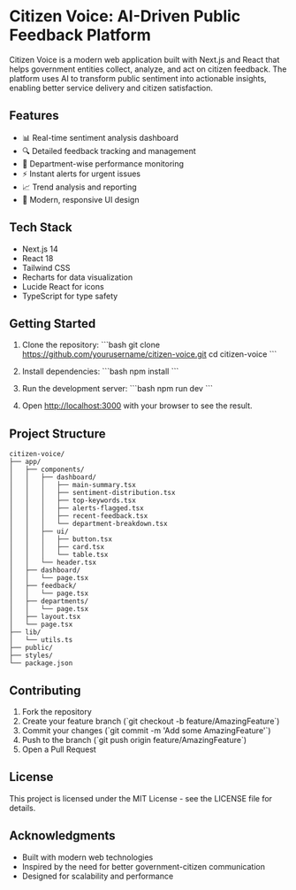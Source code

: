 # Citizen Voice: AI-Driven Public Feedback Platform

Citizen Voice is a modern web application built with Next.js and React that helps government entities collect, analyze, and act on citizen feedback. The platform uses AI to transform public sentiment into actionable insights, enabling better service delivery and citizen satisfaction.

## Features

- 📊 Real-time sentiment analysis dashboard
- 🔍 Detailed feedback tracking and management
- 🏢 Department-wise performance monitoring
- ⚡ Instant alerts for urgent issues
- 📈 Trend analysis and reporting
- 🎨 Modern, responsive UI design

## Tech Stack

- Next.js 14
- React 18
- Tailwind CSS
- Recharts for data visualization
- Lucide React for icons
- TypeScript for type safety

## Getting Started

1. Clone the repository:
\`\`\`bash
git clone https://github.com/yourusername/citizen-voice.git
cd citizen-voice
\`\`\`

2. Install dependencies:
\`\`\`bash
npm install
\`\`\`

3. Run the development server:
\`\`\`bash
npm run dev
\`\`\`

4. Open [http://localhost:3000](http://localhost:3000) with your browser to see the result.

## Project Structure

```
citizen-voice/
├── app/
│   ├── components/
│   │   ├── dashboard/
│   │   │   ├── main-summary.tsx
│   │   │   ├── sentiment-distribution.tsx
│   │   │   ├── top-keywords.tsx
│   │   │   ├── alerts-flagged.tsx
│   │   │   ├── recent-feedback.tsx
│   │   │   └── department-breakdown.tsx
│   │   ├── ui/
│   │   │   ├── button.tsx
│   │   │   ├── card.tsx
│   │   │   └── table.tsx
│   │   └── header.tsx
│   ├── dashboard/
│   │   └── page.tsx
│   ├── feedback/
│   │   └── page.tsx
│   ├── departments/
│   │   └── page.tsx
│   ├── layout.tsx
│   └── page.tsx
├── lib/
│   └── utils.ts
├── public/
├── styles/
└── package.json
```

## Contributing

1. Fork the repository
2. Create your feature branch (\`git checkout -b feature/AmazingFeature\`)
3. Commit your changes (\`git commit -m 'Add some AmazingFeature'\`)
4. Push to the branch (\`git push origin feature/AmazingFeature\`)
5. Open a Pull Request

## License

This project is licensed under the MIT License - see the LICENSE file for details.

## Acknowledgments

- Built with modern web technologies
- Inspired by the need for better government-citizen communication
- Designed for scalability and performance 